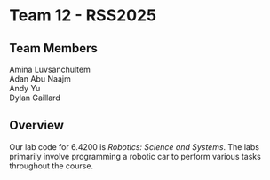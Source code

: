 # Team 12 - RSS2025

## Team Members
Amina Luvsanchultem\
Adan Abu Naajm\
Andy Yu\
Dylan Gaillard

## Overview
Our lab code for 6.4200 is *Robotics: Science and Systems*. The labs primarily involve programming a robotic car to perform various tasks throughout the course.
